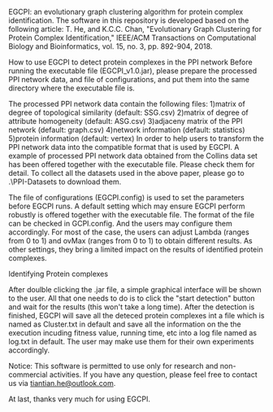 EGCPI: an evolutionary graph clustering algorithm for protein complex identification. The software in this repository is developed based on the following article: 
T. He, and K.C.C. Chan, "Evolutionary Graph Clustering for Protein Complex Identification," IEEE/ACM Transactions on Computational Biology and Bioinformatics, vol. 15, no. 3, pp. 892-904, 2018.

How to use EGCPI to detect protein complexes in the PPI network
Before running the executable file (EGCPI_v1.0.jar), please prepare the processed PPI network data, and file of configurations, and put them into the same directory where the executable file is.

The processed PPI network data contain the following files:
1)matrix of degree of topological similarity (default: SSG.csv)
2)matrix of degree of attribute homogeneity (default: ASG.csv)
3)adjaceny matrix of the PPI network (default: graph.csv)
4)network information (default: statistics)
5)protein information (default: vertex)
In order to help users to transform the PPI network data into the compatible format that is used by EGCPI. A example of processed PPI network data obtained from the Collins data set has been offered together with the executable file. Please check them for detail. To collect all the datasets used in the above paper, please go to .\PPI-Datasets to download them.

The file of configurations (EGCPI.config) is used to set the parameters before EGCPI runs. A default setting which may ensure EGCPI perform robustly is offered together with the executable file. The format of the file can be checked in GCPI.config. And the users may configure them accordingly. For most of the case, the users can adjust Lambda (ranges from 0 to 1) and ovMax (ranges from 0 to 1) to obtain different results. As other settings, they bring a limited impact on the results of identified protein complexes.

Identifying Protein complexes

After doulble clicking the .jar file, a simple graphical interface will be shown to the user. All that one needs to do is to click the "start detection" button and wait for the results (this won't take a long time). After the detection is finished, EGCPI will save all the deteced protein complexes int a file which is named as Cluster.txt in default and save all the information on the the execution incuding fitness value, running time, etc into a log file named as log.txt in default. The user may make use them for their own experiments accordingly.

Notice: This software is permitted to use only for research and non-commercial activities. If you have any question, please feel free to contact us via tiantian.he@outlook.com.

At last, thanks very much for using EGCPI.
